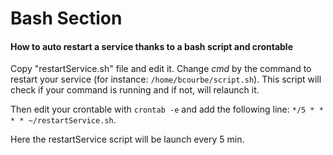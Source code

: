 # Bash Section
#### How to auto restart a service thanks to a bash script and crontable
Copy "restartService.sh" file and edit it. Change *cmd* by the command to restart your service (for instance: `/home/bcourbe/script.sh`). This script will check if your command is running and if not, will relaunch it.

Then edit your crontable with `crontab -e` and add the following line: `*/5 * * * * ~/restartService.sh`.

Here the restartService script will be launch every 5 min.